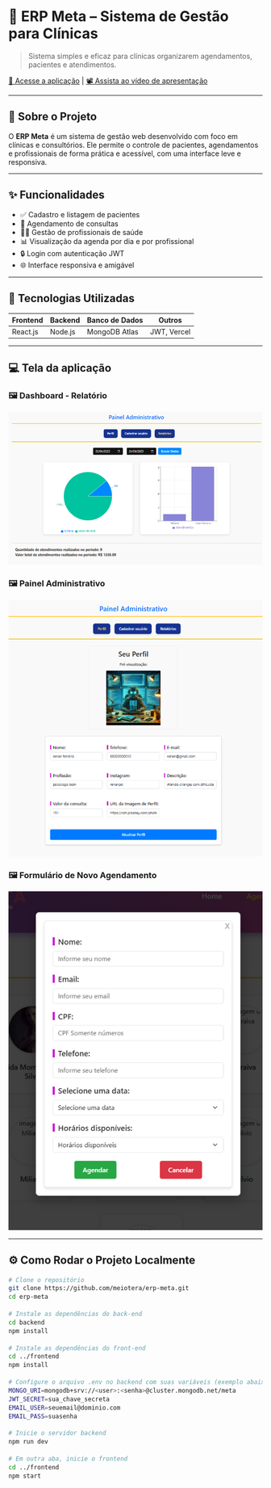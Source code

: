 # 🏥 ERP Meta – Sistema de Gestão para Clínicas

> Sistema simples e eficaz para clínicas organizarem agendamentos, pacientes e atendimentos.

[🔗 Acesse a aplicação](https://erp-meta.vercel.app/) | [📽️ Assista ao vídeo de apresentação](https://www.youtube.com/watch?v=eBSmpcdUuK0)

---

## 📌 Sobre o Projeto

O **ERP Meta** é um sistema de gestão web desenvolvido com foco em clínicas e consultórios. Ele permite o controle de pacientes, agendamentos e profissionais de forma prática e acessível, com uma interface leve e responsiva.

---

## ✨ Funcionalidades

- ✅ Cadastro e listagem de pacientes
- 📅 Agendamento de consultas
- 👩‍⚕️ Gestão de profissionais de saúde
- 📊 Visualização da agenda por dia e por profissional
- 🔒 Login com autenticação JWT
- 🌐 Interface responsiva e amigável

---

## 🧪 Tecnologias Utilizadas

| Frontend | Backend | Banco de Dados | Outros      |
| -------- | ------- | -------------- | ----------- |
| React.js | Node.js | MongoDB Atlas  | JWT, Vercel |

---

## 💻 Tela da aplicação

### 🖼️ Dashboard - Relatório

![relatorio](./frontend/src/assets/relatorio.PNG)

### 🖼️ Painel Administrativo

![Pacientes](./frontend/src/assets/admin.PNG)

### 🖼️ Formulário de Novo Agendamento

![Formulário de Agendamento](./frontend/src/assets/formAgendamento.PNG)

---

## ⚙️ Como Rodar o Projeto Localmente

```bash
# Clone o repositório
git clone https://github.com/meiotera/erp-meta.git
cd erp-meta

# Instale as dependências do back-end
cd backend
npm install

# Instale as dependências do front-end
cd ../frontend
npm install

# Configure o arquivo .env no backend com suas variáveis (exemplo abaixo)
MONGO_URI=mongodb+srv://<user>:<senha>@cluster.mongodb.net/meta
JWT_SECRET=sua_chave_secreta
EMAIL_USER=seuemail@dominio.com
EMAIL_PASS=suasenha

# Inicie o servidor backend
npm run dev

# Em outra aba, inicie o frontend
cd ../frontend
npm start
```
